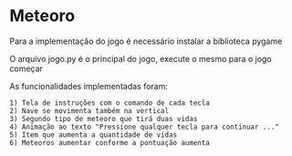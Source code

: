 # Meteoro 
Para a implementação do jogo é necessário instalar a biblioteca pygame

O arquivo jogo.py é o principal do jogo, execute o mesmo para o jogo começar

As funcionalidades implementadas foram:
	
	1) Tela de instruções com o comando de cada tecla
	2) Nave se movimenta também na vertical
	3) Segundo tipo de meteoro que tirá duas vidas
	4) Animação ao texto "Pressione qualquer tecla para continuar ..."
	5) Item que aumenta a quantidade de vidas
	6) Meteoros aumentar conforme a pontuação aumenta
 
